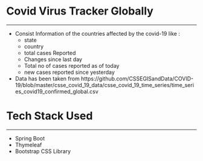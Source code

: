 # Covid Virus Tracker Globally 

<hr>

<ul>
<li>Consist Information of the countries affected by the covid-19 like :
<ul>
<li>state</li>
<li>country</li>
<li>total cases Reported</li>
<li>Changes since last day</li>
<li>Total no of cases reported as of today</li>
<li>new cases reported since yesterday</li>
</ul>
</li>
<li>Data has been taken from https://github.com/CSSEGISandData/COVID-19/blob/master/csse_covid_19_data/csse_covid_19_time_series/time_series_covid19_confirmed_global.csv</li> 
</ul>

<h1> Tech Stack Used </h1>
<hr>
<ul>
<li>Spring Boot</li>
<li>Thymeleaf</li>
<li>Bootstrap CSS Library</li>
</ul>
